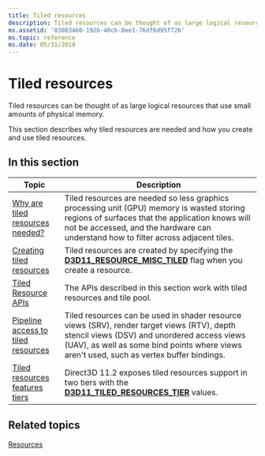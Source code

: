 ```yaml
---
title: Tiled resources
description: Tiled resources can be thought of as large logical resources that use small amounts of physical memory.
ms.assetid: '03083460-192b-40cb-8ee1-76df6d95f72b'
ms.topic: reference
ms.date: 05/31/2018
---
```


# Tiled resources

Tiled resources can be thought of as large logical resources that use small amounts of physical memory.

This section describes why tiled resources are needed and how you create and use tiled resources.

## In this section



| Topic                                                                                   | Description                                                                                                                                                                                                                                         |
|-----------------------------------------------------------------------------------------|-----------------------------------------------------------------------------------------------------------------------------------------------------------------------------------------------------------------------------------------------------|
| [Why are tiled resources needed?](why-are-tiled-resources-needed-.md)<br/>       | Tiled resources are needed so less graphics processing unit (GPU) memory is wasted storing regions of surfaces that the application knows will not be accessed, and the hardware can understand how to filter across adjacent tiles.<br/>     |
| [Creating tiled resources](creating-tiled-resources.md)<br/>                     | Tiled resources are created by specifying the [**D3D11\_RESOURCE\_MISC\_TILED**](/windows/desktop/api/D3D11/ne-d3d11-d3d11_resource_misc_flag) flag when you create a resource.<br/>                                                                                          |
| [Tiled Resource APIs](tiled-resource-apis.md)<br/>                               | The APIs described in this section work with tiled resources and tile pool.<br/>                                                                                                                                                              |
| [Pipeline access to tiled resources](pipeline-access-to-tiled-resources.md)<br/> | Tiled resources can be used in shader resource views (SRV), render target views (RTV), depth stencil views (DSV) and unordered access views (UAV), as well as some bind points where views aren't used, such as vertex buffer bindings. <br/> |
| [Tiled resources features tiers](tiled-resources-features-tiers.md)<br/>         | Direct3D 11.2 exposes tiled resources support in two tiers with the [**D3D11\_TILED\_RESOURCES\_TIER**](/windows/desktop/api/D3D11/ne-d3d11-d3d11_tiled_resources_tier) values. <br/>                                                                                         |



 

## Related topics

<dl> <dt>

[Resources](overviews-direct3d-11-resources.md)
</dt> </dl>

 

 





